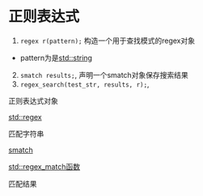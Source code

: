 # 正则表达式

1.  `regex r(pattern);`  构造一个用于查找模式的regex对象
  - pattern为是[std::string](c++_std_string.md)
2.  `smatch results;`, 声明一个smatch对象保存搜索结果
3. `regex_search(test_str, results, r);`, 

 正则表达式对象

[std::regex](c++_regex_std_regex.md)

匹配字符串

[smatch](c++_regex_smatch.md)

[std::regex_match函数](c++_regex_std_regex_match().md)

匹配结果

